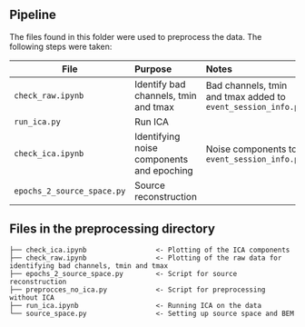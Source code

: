 
## Pipeline
The files found in this folder were used to preprocess the data. The following steps were taken:

| File | Purpose | Notes |
|-----------|:------------|:--------|
```check_raw.ipynb``` | Identify bad channels, tmin and tmax | Bad channels, tmin and tmax added to ```event_session_info.py```
 ```run_ica.py``` |Run ICA |
```check_ica.ipynb``` |Identifying noise components and epoching |  Noise components to ```event_session_info.py```
```epochs_2_source_space.py``` | Source reconstruction | 

## Files in the preprocessing directory
```
├── check_ica.ipynb                 <- Plotting of the ICA components
├── check_raw.ipynb                 <- Plotting of the raw data for identifying bad channels, tmin and tmax
├── epochs_2_source_space.py        <- Script for source reconstruction
├── preprocces_no_ica.py            <- Script for preprocessing without ICA
├── run_ica.ipynb                   <- Running ICA on the data
└── source_space.py                 <- Setting up source space and BEM
```

